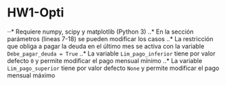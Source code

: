 # HW1-Opti

⋅⋅* Requiere numpy, scipy y matplotlib (Python 3)
..* En la sección parámetros (lineas 7-18) se pueden modificar los casos
..* La restricción que obliga a pagar la deuda en el último mes se activa con la variable `Debe_pagar_deuda = True`
..* La variable `Lim_pago_inferior` tiene por valor defecto `0` y permite modificar el pago mensual mínimo
..* La variable `Lim_pago_superior` tiene por valor defecto `None` y permite modificar el pago mensual máximo
